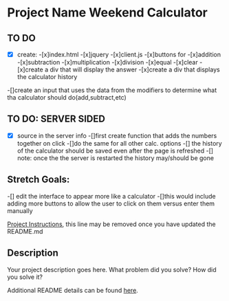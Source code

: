 # Project Name Weekend Calculator
## TO DO 
-[x] create:
    -[x]index.html
    -[x]jquery
    -[x]client.js
    -[x]buttons for 
    -[x]addition
    -[x]subtraction 
    -[x]multiplication 
    -[x]division 
    -[x]equal 
    -[x]clear 
-[x]create a div that will display the answer 
-[x]create a div that displays the calculator history 

-[]create an input that uses the data from the modifiers to determine what tha calculator should do(add,subtract,etc)


## TO DO: SERVER SIDED
-[x] source in the server info 
-[]first create function that adds the numbers together on click
    -[]do the same for all other calc. options 
-[] the history of the calculator should be saved even after the page is refreshed 
-[] note: once the the server is restarted the history may/should be gone 

## Stretch Goals:
-[] edit the interface to appear more like a calculator 
    -[]this would include adding more buttons to allow the user to click on them versus enter them manually 



[Project Instructions](./INSTRUCTIONS.md), this line may be removed once you have updated the README.md

## Description

Your project description goes here. What problem did you solve? How did you solve it?

Additional README details can be found [here](https://github.com/PrimeAcademy/readme-template/blob/master/README.md).
